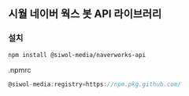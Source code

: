 ## 시월 네이버 웍스 봇 API 라이브러리

### 설치

```bash
npm install @siwol-media/naverworks-api
```

.npmrc
```javascript
@siwol-media:registry=https://npm.pkg.github.com/
```
